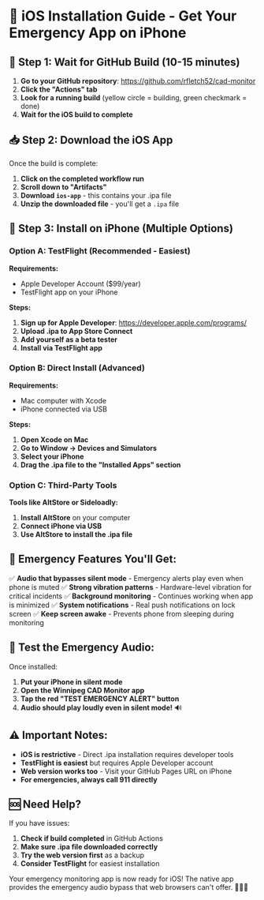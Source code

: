 # 📱 iOS Installation Guide - Get Your Emergency App on iPhone

## 🚀 **Step 1: Wait for GitHub Build (10-15 minutes)**

1. **Go to your GitHub repository**: https://github.com/rfletch52/cad-monitor
2. **Click the "Actions" tab**
3. **Look for a running build** (yellow circle = building, green checkmark = done)
4. **Wait for the iOS build to complete**

## 📥 **Step 2: Download the iOS App**

Once the build is complete:
1. **Click on the completed workflow run**
2. **Scroll down to "Artifacts"**
3. **Download `ios-app`** - this contains your .ipa file
4. **Unzip the downloaded file** - you'll get a `.ipa` file

## 📱 **Step 3: Install on iPhone (Multiple Options)**

### **Option A: TestFlight (Recommended - Easiest)**

**Requirements:**
- Apple Developer Account ($99/year)
- TestFlight app on your iPhone

**Steps:**
1. **Sign up for Apple Developer**: https://developer.apple.com/programs/
2. **Upload .ipa to App Store Connect**
3. **Add yourself as a beta tester**
4. **Install via TestFlight app**

### **Option B: Direct Install (Advanced)**

**Requirements:**
- Mac computer with Xcode
- iPhone connected via USB

**Steps:**
1. **Open Xcode on Mac**
2. **Go to Window → Devices and Simulators**
3. **Select your iPhone**
4. **Drag the .ipa file to the "Installed Apps" section**

### **Option C: Third-Party Tools**

**Tools like AltStore or Sideloadly:**
1. **Install AltStore** on your computer
2. **Connect iPhone via USB**
3. **Use AltStore to install the .ipa file**

## 🚨 **Emergency Features You'll Get:**

✅ **Audio that bypasses silent mode** - Emergency alerts play even when phone is muted
✅ **Strong vibration patterns** - Hardware-level vibration for critical incidents
✅ **Background monitoring** - Continues working when app is minimized
✅ **System notifications** - Real push notifications on lock screen
✅ **Keep screen awake** - Prevents phone from sleeping during monitoring

## 🧪 **Test the Emergency Audio:**

Once installed:
1. **Put your iPhone in silent mode**
2. **Open the Winnipeg CAD Monitor app**
3. **Tap the red "TEST EMERGENCY ALERT" button**
4. **Audio should play loudly even in silent mode!** 🔊

## ⚠️ **Important Notes:**

- **iOS is restrictive** - Direct .ipa installation requires developer tools
- **TestFlight is easiest** but requires Apple Developer account
- **Web version works too** - Visit your GitHub Pages URL on iPhone
- **For emergencies, always call 911 directly**

## 🆘 **Need Help?**

If you have issues:
1. **Check if build completed** in GitHub Actions
2. **Make sure .ipa file downloaded correctly**
3. **Try the web version first** as a backup
4. **Consider TestFlight** for easiest installation

Your emergency monitoring app is now ready for iOS! The native app provides the emergency audio bypass that web browsers can't offer. 🚨📱✅